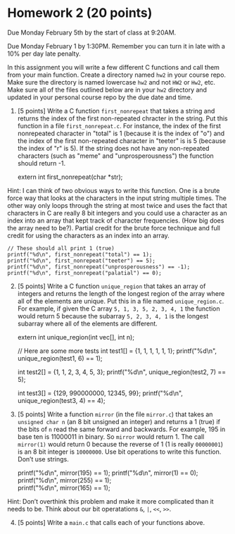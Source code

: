 # Homework 2 (20 points)

Due Monday February 5th by the start of class at 9:20AM.

Due Monday February 1 by 1:30PM. Remember you can turn it in late with a 10% per day late penalty. 

In this assignment you will write a few different C functions and call them from your main function. Create a directory named `hw2` in your course repo. Make sure the directory is named lowercase `hw2` and not `HW2` or `Hw2`, etc. Make sure all of the files outlined below are in your `hw2` directory and updated in your personal course repo by the due date and time. 

1. [5 points] Write a C function `first_nonrepeat` that takes a string and returns the index of the first non-repeated chracter in the string. Put this function in a file `first_nonrepeat.c`. For instance, the index of the first nonrepeated character in "total" is 1 (because it is the index of "o")  and the index of the first non-repeated character in "teeter" is is 5 (because the index of "r" is 5). If the string does not have any non-repeated characters (such as "meme" and "unprosperousness") the function should return -1. 

    extern int first_nonrepeat(char \*str);

Hint: I can think of two obvious ways to write this function. One is a brute force way that looks at the characters in the input string multiple times. The other way only loops through the string at most twice and uses the fact that characters in C are really 8 bit integers and you could use a character as an index into an array that kept track of character frequencies. (How big does the array need to be?). Partial credit for the brute force technique and full credit for using the characters as an index into an array. 


    // These should all print 1 (true)
	printf("%d\n", first_nonrepeat("total") == 1); 
    printf("%d\n", first_nonrepeat("teeter") == 5);
    printf("%d\n", first_nonrepeat("unprosperousness") == -1); 
    printf("%d\n", first_nonrepeat("palatial") == 0);

2. [5 points] Write a C function `unique_region` that takes an array of integers and returns the length of the longest region of the array where all of the elements are unique.  Put this in a file named `unique_region.c`. For example, if given the C array `5, 1, 3, 5, 2, 3, 4, 1` the function would return 5 because the subarray `5, 2, 3, 4, 1` is the longest subarray where all of the elements are different. 

    extern int unique_region(int vec[], int n);

    // Here are some more tests
    int test1[] = {1, 1, 1, 1, 1, 1};
    printf("%d\n", unique_region(test1, 6) == 1);

    int test2[] = {1, 1, 2, 3, 4, 5, 3};
    printf("%d\n", unique_region(test2, 7) == 5);

    int test3[] = {129, 990000000, 12345, 99};
    printf("%d\n", unique_region(test3, 4) == 4);


3. [5 points] Write a function `mirror` (in the file `mirror.c`) that takes an `unsigned char n` (an 8 bit unsigned an integer) and returns a 1 (true) if the bits of `n` read the same forward and backwards. For example, 195 in base ten is 11000011 in binary. So `mirror` would return 1. The call `mirror(1)` would return 0 because the reverse of 1 (1 is really 
`00000001`) is an 8 bit integer is `10000000`. Use bit operations to write this function. Don’t use strings.  

    printf("%d\n", mirror(195) == 1); 
    printf("%d\n", mirror(1) == 0);  
    printf("%d\n", mirror(255) == 1);  
    printf("%d\n", mirror(165) == 1);  

Hint: Don’t overthink this problem and make it more complicated than it 
needs to be.  Think about our bit operatations `&`, `|`, `<<`, `>>`. 

4. [5 points] Write a `main.c` that calls each of your functions above. 
 